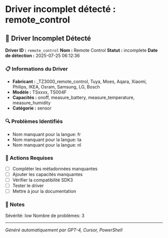 # Driver incomplet détecté : remote_control

## 🚨 Driver Incomplet Détecté

**Driver ID :** `remote_control`
**Nom :** Remote Control
**Statut :** incomplete
**Date de détection :** 2025-07-25 06:12:36

### 📋 Informations du Driver
- **Fabricant :** _TZ3000_remote_control, Tuya, Moes, Aqara, Xiaomi, Philips, IKEA, Osram, Samsung, LG, Bosch
- **Modèle :** TSxxxx, TS004F
- **Capacités :** onoff, measure_battery, measure_temperature, measure_humidity
- **Catégorie :** sensor

### 🔍 Problèmes Identifiés
- Nom manquant pour la langue: fr
- Nom manquant pour la langue: ta
- Nom manquant pour la langue: nl

### 🎯 Actions Requises
- [ ] Compléter les métadonnées manquantes
- [ ] Ajouter les capacités manquantes
- [ ] Vérifier la compatibilité SDK3
- [ ] Tester le driver
- [ ] Mettre à jour la documentation

### 📝 Notes
Sévérité: low
Nombre de problèmes: 3

---
*Généré automatiquement par GPT-4, Cursor, PowerShell*

